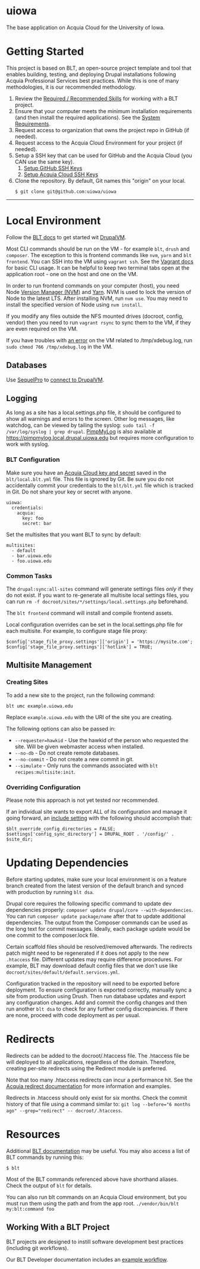 # uiowa

The base application on Acquia Cloud for the University of Iowa.

# Getting Started

This project is based on BLT, an open-source project template and tool that enables building, testing, and deploying Drupal installations following Acquia Professional Services best practices. While this is one of many methodologies, it is our recommended methodology.

1. Review the [Required / Recommended Skills](https://docs.acquia.com/blt/developer/skills/) for working with a BLT project.
2. Ensure that your computer meets the minimum installation requirements (and then install the required applications). See the [System Requirements](https://docs.acquia.com/blt/install/#general-requirements).
3. Request access to organization that owns the project repo in GitHub (if needed).
4. Request access to the Acquia Cloud Environment for your project (if needed).
5. Setup a SSH key that can be used for GitHub and the Acquia Cloud (you CAN use the same key).
    1. [Setup GitHub SSH Keys](https://help.github.com/articles/adding-a-new-ssh-key-to-your-github-account/)
    2. [Setup Acquia Cloud SSH Keys](https://docs.acquia.com/acquia-cloud/ssh/generate)
6. Clone the repository. By default, Git names this "origin" on your local.
    ```
    $ git clone git@github.com:uiowa/uiowa
    ```
----
# Local Environment
Follow the [BLT docs](https://docs.acquia.com/blt/install/local-development/) to get started wit [DrupalVM](https://www.drupalvm.com/).

Most CLI commands should be run on the VM - for example `blt`, `drush` and `composer`. The exception to this is frontend commands like `nvm`, `yarn` and `blt frontend`. You can SSH into the VM using `vagrant ssh`. See the [Vagrant docs](https://www.vagrantup.com/docs/cli/) for basic CLI usage. It can be helpful to keep two terminal tabs open at the application root - one on the host and one on the VM.

In order to run frontend commands on your computer (host), you need Node [Version Manager (NVM)](https://github.com/nvm-sh/nvm) and [Yarn](https://classic.yarnpkg.com/en/docs/getting-started). NVM is used to lock the version of Node to the latest LTS. After installing NVM, run `nvm use`. You may need to install the specified version of Node using `nvm install`.

If you modify any files outside the NFS mounted drives (docroot, config, vendor) then you need to run `vagrant rsync` to sync them to the VM, if they are even required on the VM.

If you have troubles with [an error](https://github.com/geerlingguy/drupal-vm/issues/1813) on the VM related to /tmp/xdebug.log, run `sudo chmod 766 /tmp/xdebug.log` in the VM.

## Databases
Use [SequelPro](https://www.sequelpro.com/) to [connect to DrupalVM](http://docs.drupalvm.com/en/latest/configurations/databases-mysql/#connect-using-sequel-pro-or-a-similar-client).

## Logging
As long as a site has a local.settings.php file, it should be configured to show all warnings and errors to the screen. Other log messages, like watchdog, can be viewed by tailing the syslog: `sudo tail -f /var/log/syslog | grep drupal`. [PimpMyLog](http://docs.drupalvm.com/en/latest/extras/pimpmylog/) is also available at https://pimpmylog.local.drupal.uiowa.edu but requires more configuration to work with syslog.

### BLT Configuration
Make sure you have an [Acquia Cloud key and secret](https://docs.acquia.com/acquia-cloud/develop/api/auth/) saved in the `blt/local.blt.yml` file. This file is ignored by Git. Be sure you do not accidentally commit your credentials to the `blt/blt.yml` file which is tracked in Git. Do not share your key or secret with anyone.
```
uiowa:
  credentials:
    acquia:
      key: foo
      secret: bar
```

Set the multisites that you want BLT to sync by default:
```
multisites:
  - default
  - bar.uiowa.edu
  - foo.uiowa.edu
```

### Common Tasks
The `drupal:sync:all-sites` command will generate settings files _only_ if they do not exist. If you want to re-generate all multisite local settings files, you can run `rm -f docroot/sites/*/settings/local.settings.php` beforehand.

The `blt frontend` command will install and compile frontend assets.

Local configuration overrides can be set in the local.settings.php file for each multisite. For example, to configure stage file proxy:
```
$config['stage_file_proxy.settings']['origin'] = 'https://mysite.com';
$config['stage_file_proxy.settings']['hotlink'] = TRUE;
```

## Multisite Management
### Creating Sites
To add a new site to the project, run the following command:
```
blt umc example.uiowa.edu
```
Replace `example.uiowa.edu` with the URI of the site you are creating.

The following options can also be passed in:
* `--requester=hawkid` - Use the hawkid of the person who requested the site. Will be given webmaster access when installed.
* `--no-db` - Do not create remote databases.
* `--no-commit` - Do not create a new commit in git.
* `--simulate` - Only runs the commands associated with `blt recipes:multisite:init`.

### Overriding Configuration
Please note this approach is not yet tested nor recommended.

If an individual site wants to export ALL of its configuration and manage it going forward, an [include setting](https://docs.acquia.com/blt/install/next-steps/#adding-settings-to-settings-php) with the following should accomplish that:
```
$blt_override_config_directories = FALSE;
$settings['config_sync_directory'] = DRUPAL_ROOT . '/config/' . $site_dir;
```

# Updating Dependencies
Before starting updates, make sure your local environment is on a feature branch created from the latest version of the default branch and synced with production by running `blt dsa`.

Drupal core requires the following specific command to update dev dependencies properly: `composer update drupal/core --with-dependencies`. You can run `composer update package/name` after that to update additional dependencies. The output from the Composer commands can be used as the long text for commit messages. Ideally, each package update would be one commit to the composer.lock file.

Certain scaffold files should be resolved/removed afterwards. The redirects patch might need to be regenerated if it does not apply to the new `.htaccess` file. Different updates may require difference procedures. For example, BLT may download default config files that we don't use like `docroot/sites/default/default.services.yml`.

Configuration tracked in the repository will need to be exported before deployment. To ensure configuration is exported correctly, manually sync a site from production using Drush. Then run database updates and export any configuration changes. Add and commit the config changes and then run another `blt dsa` to check for any further config discrepancies. If there are none, proceed with code deployment as per usual.

# Redirects
Redirects can be added to the docroot/.htaccess file. The .htaccess file be will deployed to all applications, regardless of the domain. Therefore, creating per-site redirects using the Redirect module is preferred.

Note that too many .htaccess redirects can incur a performance hit. See the [Acquia redirect documentation](https://docs.acquia.com/acquia-cloud/manage/htaccess/) for more information and examples.

Redirects in .htaccess should only exist for six months. Check the commit history of that file using a command similar to: `git log --before="6 months ago" --grep="redirect" -- docroot/.htaccess`.

# Resources
Additional [BLT documentation](https://docs.acquia.com/blt/) may be useful. You may also access a list of BLT commands by running this:
```
$ blt
```

Most of the BLT commands referenced above have shorthand aliases. Check the output of `blt` for details.

You can also run blt commands on an Acquia Cloud environment, but you must run them using the path and from the app root. `./vendor/bin/blt my:blt:command foo`

## Working With a BLT Project

BLT projects are designed to instill software development best practices (including git workflows).

Our BLT Developer documentation includes an [example workflow](https://docs.acquia.com/blt/developer/dev-workflow/#workflow-example-local-development).
